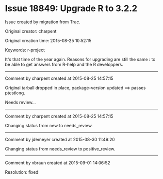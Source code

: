 # Issue 18849: Upgrade R to 3.2.2

Issue created by migration from Trac.

Original creator: charpent

Original creation time: 2015-08-25 10:52:15

Keywords: r-project

It's that time of the year again. Reasons for upgrading are still the same : to be able to get answers from R-help and the R developpers.


---

Comment by charpent created at 2015-08-25 14:57:15

Original tarball dropped in place, package-version updated ==> passes ptestlong.

Needs review...


---

Comment by charpent created at 2015-08-25 14:57:15

Changing status from new to needs_review.


---

Comment by jdemeyer created at 2015-08-30 11:49:20

Changing status from needs_review to positive_review.


---

Comment by vbraun created at 2015-09-01 14:06:52

Resolution: fixed
